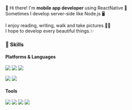 👋 Hi there! I'm **mobile app developer** using ReactNative 🚀     
Sometimes I develop server-side like Node.js 🖥️

I enjoy reading, writing, walk and take pictures.🚶📸   
I hope to develop every beautiful things.✨


### 💪 Skills

#### Platforms & Languages

<img src="https://img.shields.io/badge/JavaScript-FF9A00?style=flat-square&logo=JavaScript&logoColor=white"/> <img src="https://img.shields.io/badge/TypeScript-1B72BE?style=flat-square&logo=TypeScript&logoColor=white"/> <img src="https://img.shields.io/badge/Node.js-339933?style=flat-square&logo=Node.js&logoColor=white"/>

<img src="https://img.shields.io/badge/React-61DAFB?style=flat-square&logo=React&logoColor=black"/> <img src="https://img.shields.io/badge/ReactNative-00CAFF?style=flat-square&logo=React&logoColor=white"/> 

#### Tools
<img src="https://img.shields.io/badge/Git-F05032?style=flat-square&logo=git&logoColor=white"/> <img src="https://img.shields.io/badge/GitHub-181717?style=flat-square&logo=GitHub&logoColor=white"/> <img src="https://img.shields.io/badge/Slack-4A154B?style=flat-square&logo=Slack&logoColor=white"/> <img src="https://img.shields.io/badge/Notion-000000?style=flat-square&logo=Notion&logoColor=white"/>


